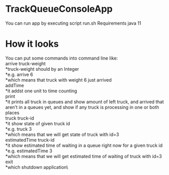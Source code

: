 # TrackQueueConsoleApp
You can run app by executing script run.sh
Requirements java 11
# How it looks
You can put some commands into command line like:\
arrive truck-weight\
  *truck-weight should by an Integer\
  *e.g. arrive 6\
  *which means that truck with weight 6 just arrived\
addTime\
  *it addst one unit to time counting\
print\
  *it prints all truck in queues and show amount of left truck, and arrived that aren't in a queues yet, and show if any truck is processing in one or both places\
truck truck-id\
  *it show state of given truck id\
  *e.g. truck 3\
  *which means that we will get state of truck with id=3\
estimatedTime truck-id\
  *it show estimated time of waiting in a queue right now for a given truck id\
  *e.g. estimatedTime 3\
  *which means that we will get estimated time of waiting of truck with id=3\
exit\
  *which shutdown application\
